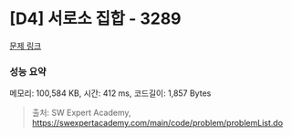# [D4] 서로소 집합 - 3289 

[문제 링크](https://swexpertacademy.com/main/code/problem/problemDetail.do?contestProbId=AWBJKA6qr2oDFAWr) 

### 성능 요약

메모리: 100,584 KB, 시간: 412 ms, 코드길이: 1,857 Bytes



> 출처: SW Expert Academy, https://swexpertacademy.com/main/code/problem/problemList.do